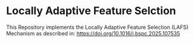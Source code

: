 # Locally Adaptive Feature Selction
This Repository implements the Locally Adaptive Feature Selection (LAFS) Mechanism as described in: https://doi.org/10.1016/j.bspc.2025.107535
